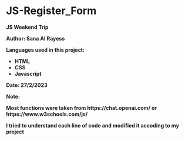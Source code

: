 # JS-Register_Form
<h><b>JS Weekend Trip</h></b>

<html>
<h><b>Author: Sana Al Rayess</b></h>
<p><b>Languages used in this project:</b> <ul>
                                        <li><b>HTML</b></li>
                                        <li><b>CSS</b></li>
                                        <li><b>Javascript</b></li>
                                        </ul></p> 
<p><b>Date: 27/2/2023</b></p>
<p><b> Note:<b> 
<p>Most functions were taken from https://chat.openai.com/ or https://www.w3schools.com/js/</p>
<p>I tried to understand each line of code and modified it accoding to my project</p>
</html>